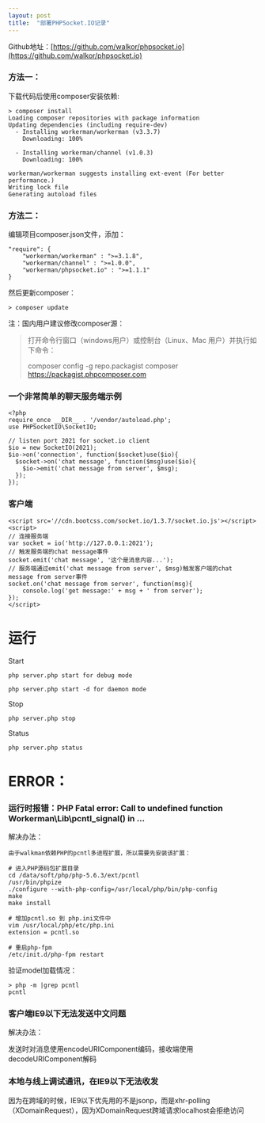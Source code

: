 ```yaml
---
layout: post
title:  "部署PHPSocket.IO记录"
---
```


Github地址：[https://github.com/walkor/phpsocket.io](https://github.com/walkor/phpsocket.io)

### 方法一：

下载代码后使用composer安装依赖:

	> composer install
	Loading composer repositories with package information
	Updating dependencies (including require-dev)
	  - Installing workerman/workerman (v3.3.7)
	    Downloading: 100%
	
	  - Installing workerman/channel (v1.0.3)
	    Downloading: 100%
	
	workerman/workerman suggests installing ext-event (For better performance.)
	Writing lock file
	Generating autoload files


### 方法二：

编辑项目composer.json文件，添加：

    "require": {
        "workerman/workerman" : ">=3.1.8",
        "workerman/channel" : ">=1.0.0",
        "workerman/phpsocket.io" : ">=1.1.1"
    }

然后更新composer：

	> composer update

注：国内用户建议修改composer源：

> 打开命令行窗口（windows用户）或控制台（Linux、Mac 用户）并执行如下命令：
> 
> composer config -g repo.packagist composer https://packagist.phpcomposer.com


### 一个非常简单的聊天服务端示例

	<?php
	require_once __DIR__ . '/vendor/autoload.php';
	use PHPSocketIO\SocketIO;
	
	// listen port 2021 for socket.io client
	$io = new SocketIO(2021);
	$io->on('connection', function($socket)use($io){
	  $socket->on('chat message', function($msg)use($io){
	    $io->emit('chat message from server', $msg);
	  });
	});

### 客户端

	<script src='//cdn.bootcss.com/socket.io/1.3.7/socket.io.js'></script>
	<script>
	// 连接服务端
	var socket = io('http://127.0.0.1:2021');
	// 触发服务端的chat message事件
	socket.emit('chat message', '这个是消息内容...');
	// 服务端通过emit('chat message from server', $msg)触发客户端的chat message from server事件
	socket.on('chat message from server', function(msg){
		console.log('get message:' + msg + ' from server');
	});
	</script>

# 运行

Start

	php server.php start for debug mode
	
	php server.php start -d for daemon mode

Stop

	php server.php stop

Status

	php server.php status


# ERROR：

### 运行时报错：PHP Fatal error:  Call to undefined function Workerman\Lib\pcntl_signal() in ...

解决办法：

	由于walkman依赖PHP的pcntl多进程扩展，所以需要先安装该扩展：
	
	# 进入PHP源码包扩展目录
	cd /data/soft/php/php-5.6.3/ext/pcntl
	/usr/bin/phpize
	./configure --with-php-config=/usr/local/php/bin/php-config
	make
	make install
	
	# 增加pcntl.so 到 php.ini文件中
	vim /usr/local/php/etc/php.ini
	extension = pcntl.so
	
	# 重启php-fpm
	/etc/init.d/php-fpm restart

验证model加载情况：

	> php -m |grep pcntl
	pcntl


### 客户端IE9以下无法发送中文问题

解决办法：

发送时对消息使用encodeURIComponent编码，接收端使用decodeURIComponent解码


### 本地与线上调试通讯，在IE9以下无法收发

因为在跨域的时候，IE9以下优先用的不是jsonp，而是xhr-polling（XDomainRequest），因为XDomainRequest跨域请求localhost会拒绝访问